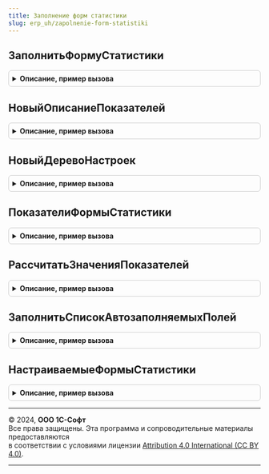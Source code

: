 ```yaml
---
title: Заполнение форм статистики
slug: erp_uh/zapolnenie-form-statistiki
---
```



## ЗаполнитьФормуСтатистики
<details style="margin: 1em 0; padding: 0.5em; border: 1px solid #ccc; border-radius: 6px;">

<summary style="font-weight: bold; cursor: pointer;">Описание, пример вызова</summary>

```bsl

// Процедура заполняет переданную в виде контейнера структуру данных отчета.
//
// Параметры:
//	- Контейнер         - Структура - модифицируемый параметр; данные отчета которые нужно заполнить.
//	- ИмяОтчета         - Строка    - идентификатор отчета (имя отчета в метаданных).
//	- ИмяРедакцииОтчета - Строка    - идентификатор редакции отчета (имя формы в метаданных).
// 	- ПараметрыОтчета   - Структура - структура параметров отчета, должна содержать ключи:
//		- Организация 						  - СправочникСсылка.Организации.
//		- мДатаНачалаПериодаОтчета 			  - Дата.
//		- мДатаКонцаПериодаОтчета 			  - Дата.
//		- Периодичность			 			  - ПеречислениеСсылка.Периодичность.
//		- АдресВременногоХранилищаРасшифровки - Строка.
//
Процедура ЗаполнитьФормуСтатистики(Контейнер, Знач ИмяОтчета, Знач ИмяРедакцииОтчета, ПараметрыОтчета) Экспорт
```

Пример вызова
```bsl
ЗаполнениеФормСтатистики.ЗаполнитьФормуСтатистики(Контейнер, ИмяОтчета, ИмяРедакцииОтчета, ПараметрыОтчета) 
```
</details>

## НовыйОписаниеПоказателей
<details style="margin: 1em 0; padding: 0.5em; border: 1px solid #ccc; border-radius: 6px;">

<summary style="font-weight: bold; cursor: pointer;">Описание, пример вызова</summary>

```bsl

// Инициализирует коллекцию с описаниями показателей.
// Возвращаемое значение:
//	- ТаблицаЗначений:
//	* ИмяПоля - Строка -Имя поля. Как правило, начинается с символа "П" и содержит 13 знаков.
//	* ОбъектНаблюдения - СправочникСсылка.ОбъектыСтатистическогоНаблюдения -
//		Объект наблюдения источник информации для заполнения показателя.
//	* ИсточникДанных - ПеречислениеСсылка.ИсточникиДанныхСтатистическихПоказателей -
//		Свойство настраиваемого объекта наблюдения.
//	* Характеристика - Строка - Характеристика объекта наблюдения.
//	* ОбщаяНастройка - Строка - Свойство объекта наблюдения, XML-представление настройки (отбора),
//		заданного для объекта наблюдения.
//	* Настройка - Строка - Свойство объекта наблюдения, XML-представление пользовательской настройки.
//	* Детализировать - Булево - Некоторые объекты могут характеризоваться списком показателей.
//	* Аналитика - ТипыКлассификаторов - Значение элемента списка, характеризующего объект.
//	* Организация - СправочникСсылка.Организации - Организация по данным которой предполагается заполнения.
//	* НачалоПериода - Дата - Дата начала периода за который нужно выбирать данные.
//	* КонецПериода - Дата - Дата конца периода за который нужно выбирать данные.
//	* ДополнительныйАлгоритм - ПеречислениеСсылка.ДополнительныеАлгоритмыЗаполненияФормСтатистики -
//		Дополнительный алгоритм который должен быть применен до или после расчета.
//	* Группировка - Булево - Признак того что, значения этого показателя должны быть сгруппированы.
//	* Значение - Число,Строка - Значение показателя.
//	* НаименованиеПоказателя - Строка -Наименование статистического показателя.
//	* ДеревоНастроек - ТаблицаЗначений - Иерархия настроек примененных для получения показателя.
//	* ПримененнаяНастройка - Строка - Итоговая настройка которая была применена.
//	* Используется - Булево - Определяет, используется ли показатель для заполнения.
//	* НастройкаИзДополнительныхАлгоритмов - Строка - Свойство объекта наблюдения, добавленное дополнительным алгоритмом.
//
Функция НовыйОписаниеПоказателей() Экспорт
```

Пример вызова
```bsl
Результат = ЗаполнениеФормСтатистики.НовыйОписаниеПоказателей() 
```
</details>

## НовыйДеревоНастроек
<details style="margin: 1em 0; padding: 0.5em; border: 1px solid #ccc; border-radius: 6px;">

<summary style="font-weight: bold; cursor: pointer;">Описание, пример вызова</summary>

```bsl

// Инициализирует коллекцию с описаниями настроек.
//	Возвращаемое значение:
//	ТаблицаЗначений:
//	* ОбъектНаблюдения - СправочникСсылка.ОбъектыСтатистическогоНаблюдения - Объект наблюдения.
//	* Отбор - Строка - XML-представление отбора.
//	* ГруппаНастроек - Число - Определяет группу настроек, в которую будет выведен отбор: 1 - "Настройки заполнения", 2 - "Предопределенные настройки".
//	* Аналитика - СправочникСсылка.КлассификаторВидовЭкономическойДеятельности,
//		СправочникСсылка.КлассификаторПродукцииПоВидамДеятельности,
//		СправочникСсылка.КлассификаторУслугНаселению,
//		Строка - Значение элемента списка, характеризующего объект.
//
Функция НовыйДеревоНастроек() Экспорт
```

Пример вызова
```bsl
Результат = ЗаполнениеФормСтатистики.НовыйДеревоНастроек() 
```
</details>

## ПоказателиФормыСтатистики
<details style="margin: 1em 0; padding: 0.5em; border: 1px solid #ccc; border-radius: 6px;">

<summary style="font-weight: bold; cursor: pointer;">Описание, пример вызова</summary>

```bsl

// Возвращает коллекцию показателей формы статистики.
// Параметры:
//	ИмяОтчета - Строка - Идентификатор регламентированного отчета (например: РегламентированныйОтчетСтатистикаФормаП1).
//	ИмяРедакцииОтчета - Строка- Идентификатор редакции регламентированного отчета отчета (например: ФормаОтчета2016Кв1).
//	Организация - СправочникСсылка.Организации - Организация для которой будут получены настройки показателей.
//	НачалоПериода - Дата - Дата начала периода отчета.
//	КонецПериода - Дата - Дата конца отчетного периода.
//	Периодичность - ПеречислениеСсылка.Периодичность - Периодичность отчета.
// Возвращаемое значение:
// ТаблицаЗначений - Коллекция показателей формы статистики с необходимыми настройками, подробнее см. НовыйОписаниеПоказателей().
//
Функция ПоказателиФормыСтатистики(ИмяОтчета, ИмяРедакцииОтчета, Организация, НачалоПериода, КонецПериода, Периодичность) Экспорт
```

Пример вызова
```bsl
Результат = ЗаполнениеФормСтатистики.ПоказателиФормыСтатистики(ИмяОтчета, ИмяРедакцииОтчета, Организация, НачалоПериода, КонецПериода, Периодичность) 
```
</details>

## РассчитатьЗначенияПоказателей
<details style="margin: 1em 0; padding: 0.5em; border: 1px solid #ccc; border-radius: 6px;">

<summary style="font-weight: bold; cursor: pointer;">Описание, пример вызова</summary>

```bsl

// Рассчитывает значения статистических показателей - заполняет колонку Значение в переданной таблице.
//
// Параметры:
//	Показатели 						 	 - ТаблицаЗначений - данные, которые нужно рассчитать.
//              							Структура таблицы описана в НовыйОписаниеПоказателей().
//  ТаблицаРасшифровки					 - заполняется при выполнении алгоритма, предназначена для передачи даннных между разными его частями.
//											Структура таблицы описана в ЗаполнениеРасшифровкаРегламентированнойОтчетности.ДобавитьСтрокуРасшифровки().
//  ПараметрыОтчета						 - Структура - структура параметров отчета.
//  ОтборПоОбособленнымПодразделениям	 - ОтборКомпоновкиДанных или Неопределено - отбор, добавляемый в настройки отбора всех показателей
//
Процедура РассчитатьЗначенияПоказателей(Показатели, ТаблицаРасшифровки, ПараметрыОтчета, ОтборПоОбособленнымПодразделениям = Неопределено) Экспорт
```

Пример вызова
```bsl
ЗаполнениеФормСтатистики.РассчитатьЗначенияПоказателей(Показатели, ТаблицаРасшифровки, ПараметрыОтчета, ОтборПоОбособленнымПодразделениям);
```
</details>

## ЗаполнитьСписокАвтозаполняемыхПолей
<details style="margin: 1em 0; padding: 0.5em; border: 1px solid #ccc; border-radius: 6px;">

<summary style="font-weight: bold; cursor: pointer;">Описание, пример вызова</summary>

```bsl

// Заполняет список полей формы, заполняемых автоматически.
//
// Параметры:
// 	ЗаполняемыеПоля   - Структура - коллекция полей в формате БРО (дополняется элементами).
//	ИмяОтчета         - Строка - имя отчета в метаданных.
//  ИмяРедакцииОтчета - Строка - имя формы отчета в метаданных.
//  Период            - Дата - Дата, по которой определяется список "сезонных" полей - тех, которые нужно заполнять не в каждом периоде.
//
Процедура ЗаполнитьСписокАвтозаполняемыхПолей(ЗаполняемыеПоля, Знач ИмяОтчета, ИмяРедакцииОтчета, Период) Экспорт
```

Пример вызова
```bsl
ЗаполнениеФормСтатистики.ЗаполнитьСписокАвтозаполняемыхПолей(ЗаполняемыеПоля, ИмяОтчета, ИмяРедакцииОтчета, Период) 
```
</details>

## НастраиваемыеФормыСтатистики
<details style="margin: 1em 0; padding: 0.5em; border: 1px solid #ccc; border-radius: 6px;">

<summary style="font-weight: bold; cursor: pointer;">Описание, пример вызова</summary>

```bsl

// Возвращает список форм статистики для которых может быть выполнена настройка заполнения.
// Параметры:
//	Отбор - Структура - Поля отбора форм статистики:
//	* ИмяОтчета - Строка - Имя регламентированного отчета.
//	* ИмяФормы - Строка - Версия формы регламентированного отчета.
// Возвращаемое значение:
//	ТаблицаЗначений:
//	* ИмяРегламентированногоОтчета - Строка - Имя регламентированного отчета.
//	* ФормаСтатистики - СправочникСсылка.ФормыСтатистики - Форма статистики.
//
Функция НастраиваемыеФормыСтатистики(Знач Отбор = Неопределено) Экспорт
```

Пример вызова
```bsl
Результат = ЗаполнениеФормСтатистики.НастраиваемыеФормыСтатистики(Отбор);
```
</details>

---

© 2024, **ООО 1С-Софт**  
Все права защищены. Эта программа и сопроводительные материалы предоставляются  
в соответствии с условиями лицензии [Attribution 4.0 International (CC BY 4.0)](https://creativecommons.org/licenses/by/4.0/legalcode).

---
